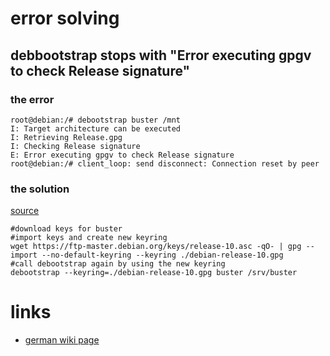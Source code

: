 # error solving

## debbootstrap stops with "Error executing gpgv to check Release signature"

### the error

```
root@debian:/# debootstrap buster /mnt
I: Target architecture can be executed
I: Retrieving Release.gpg
I: Checking Release signature
E: Error executing gpgv to check Release signature
root@debian:/# client_loop: send disconnect: Connection reset by peer
```

### the solution

[source](https://serverfault.com/questions/984604/debootstrap-release-signed-by-unknown-key/984605#984605)

```
#download keys for buster
#import keys and create new keyring
wget https://ftp-master.debian.org/keys/release-10.asc -qO- | gpg --import --no-default-keyring --keyring ./debian-release-10.gpg
#call debootstrap again by using the new keyring
debootstrap --keyring=./debian-release-10.gpg buster /srv/buster
```

# links

* [german wiki page](http://linuxwiki.de/Debian/Installation)
